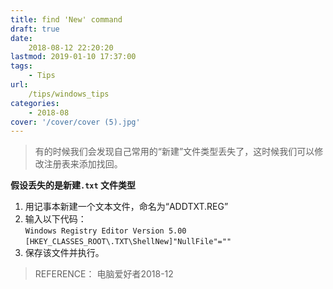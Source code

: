```yaml
---
title: find 'New' command
draft: true
date: 
    2018-08-12 22:20:20
lastmod: 2019-01-10 17:37:00
tags:
    - Tips
url:
    /tips/windows_tips
categories:
    - 2018-08
cover: '/cover/cover (5).jpg'
---
```


> 有的时候我们会发现自己常用的“新建”文件类型丢失了，这时候我们可以修改注册表来添加找回。

**假设丢失的是新建`.txt` 文件类型**     
1. 用记事本新建一个文本文件，命名为“ADDTXT.REG”     
2. 输入以下代码：      
`Windows Registry Editor Version 5.00`          
`[HKEY_CLASSES_ROOT\.TXT\ShellNew]"NullFile"=""`        
3. 保存该文件并执行。        

>REFERENCE： 
电脑爱好者2018-12
